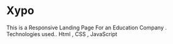 # Xypo
 This is a Responsive Landing Page For an Education Company . Technologies used.. Html , CSS , JavaScript
